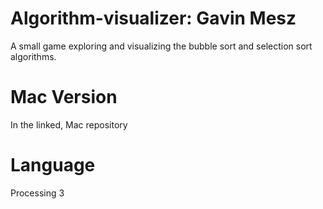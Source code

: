 # Algorithm-visualizer: Gavin Mesz
A small game exploring and visualizing the bubble sort and selection sort algorithms.

# Mac Version
In the linked, Mac repository

# Language
Processing 3
